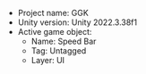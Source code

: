 <!-- UNITY CODE ASSIST INSTRUCTIONS START -->
- Project name: GGK
- Unity version: Unity 2022.3.38f1
- Active game object:
  - Name: Speed Bar
  - Tag: Untagged
  - Layer: UI
<!-- UNITY CODE ASSIST INSTRUCTIONS END -->